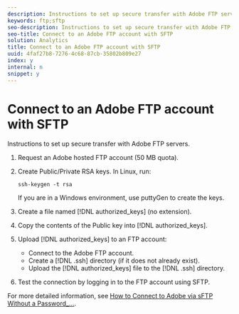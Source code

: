```yaml
---
description: Instructions to set up secure transfer with Adobe FTP servers.
keywords: ftp;sftp
seo-description: Instructions to set up secure transfer with Adobe FTP servers.
seo-title: Connect to an Adobe FTP account with SFTP
solution: Analytics
title: Connect to an Adobe FTP account with SFTP
uuid: 4faf27b8-7276-4c68-87cb-35802b809e27
index: y
internal: n
snippet: y
---
```


# Connect to an Adobe FTP account with SFTP

Instructions to set up secure transfer with Adobe FTP servers.

1. Request an Adobe hosted FTP account (50 MB quota). 
1. Create Public/Private RSA keys. In Linux, run: 

   ```
   ssh-keygen -t rsa
   ```

   If you are in a Windows environment, use puttyGen to create the keys. 

1. Create a file named [!DNL authorized_keys] (no extension). 
1. Copy the contents of the Public key into [!DNL authorized_keys]. 
1. Upload [!DNL authorized_keys] to an FTP account:

    * Connect to the Adobe FTP account. 
    * Create a [!DNL .ssh] directory (if it does not already exist). 
    * Upload the [!DNL authorized_keys] file to the [!DNL .ssh] directory.

1. Test the connection by logging in to the FTP account using SFTP.

For more detailed information, see [How to Connect to Adobe via sFTP Without a Password_...](../../../export/ftp-and-sftp-bucket/c-sftp/ftp-sftp-cert-auth.md#concept_962A381F42A4472AA366A08CCC962846). 
